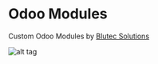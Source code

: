 # Odoo Modules
Custom Odoo Modules by [Blutec Solutions](https://github.com/blutecsolutions)

![alt tag](http://www.dneers.com/wp-content/uploads/2015/12/Odoo-development.jpg)
